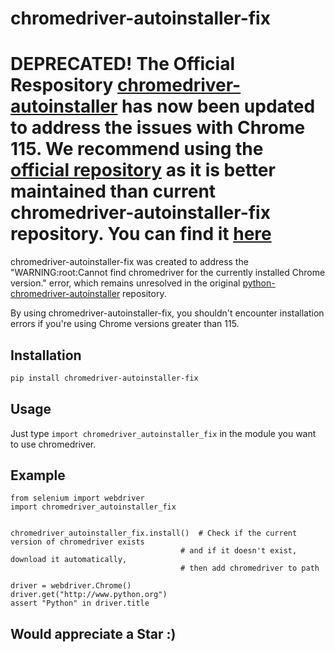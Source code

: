 # chromedriver-autoinstaller-fix

# DEPRECATED! The Official Respository [chromedriver-autoinstaller](https://github.com/yeongbin-jo/python-chromedriver-autoinstaller) has now been updated to address the issues with Chrome 115. We recommend using the [official repository](https://github.com/yeongbin-jo/python-chromedriver-autoinstaller) as it is better maintained than current chromedriver-autoinstaller-fix repository. You can find it [here](https://github.com/yeongbin-jo/python-chromedriver-autoinstaller)

chromedriver-autoinstaller-fix was created to address the "WARNING:root:Cannot find chromedriver for the currently installed Chrome version." error, which remains unresolved in the original [python-chromedriver-autoinstaller](https://github.com/yeongbin-jo/python-chromedriver-autoinstaller) repository. 

By using chromedriver-autoinstaller-fix, you shouldn't encounter installation errors if you're using Chrome versions greater than 115.

## Installation

```bash
pip install chromedriver-autoinstaller-fix
```

## Usage
Just type `import chromedriver_autoinstaller_fix` in the module you want to use chromedriver.

## Example
```
from selenium import webdriver
import chromedriver_autoinstaller_fix


chromedriver_autoinstaller_fix.install()  # Check if the current version of chromedriver exists
                                      # and if it doesn't exist, download it automatically,
                                      # then add chromedriver to path

driver = webdriver.Chrome()
driver.get("http://www.python.org")
assert "Python" in driver.title
```

## Would appreciate a Star :)

